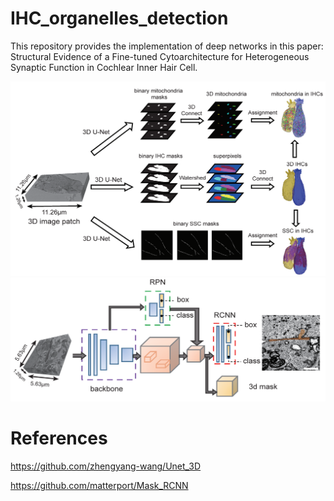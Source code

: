 # IHC_organelles_detection

This repository provides the implementation of deep networks in this paper: Structural Evidence of a Fine-tuned Cytoarchitecture for Heterogeneous Synaptic Function in Cochlear Inner Hair Cell.

![image](https://github.com/MiRA-lab-dev/IHC_organelles_detection/blob/main/3D%20UNet.png)
![image](https://github.com/MiRA-lab-dev/IHC_organelles_detection/blob/main/3D%20Detection.png)

# References

https://github.com/zhengyang-wang/Unet_3D

https://github.com/matterport/Mask_RCNN
